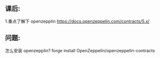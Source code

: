 ## 课后:
1.重点了解下 openzepplin
https://docs.openzeppelin.com/contracts/5.x/

## 问题:
怎么安装 openzepplin?
forge install OpenZeppelin/openzeppelin-contracts
